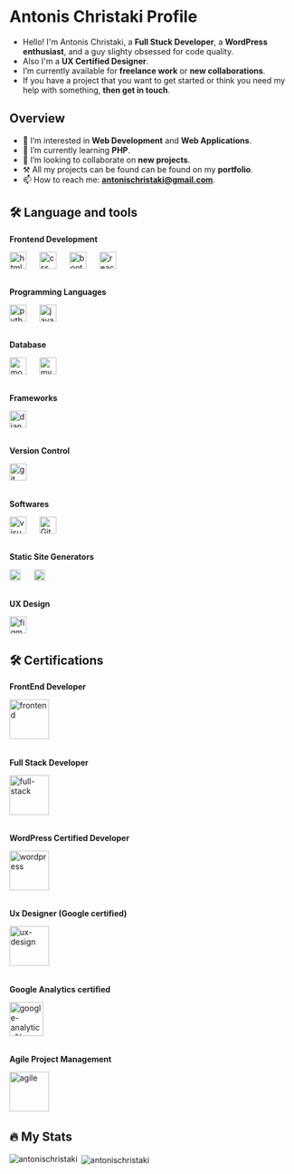 # Antonis Christaki Profile
- Hello! I'm Antonis Christaki, a **Full Stuck Developer**, a **WordPress enthusiast**, and a guy slighty obsessed for code quality.
- Also I'm a **UX Certified Designer**.
- I’m currently available for **freelance work** or **new collaborations**.
- If you have a project that you want to get started or think you need my help with something, **then get in touch**.

## Overview
- 👀 I’m interested in **Web Development** and **Web Applications**.
- 🌱 I’m currently learning **PHP**.
- 💞️ I’m looking to collaborate on **new projects**.
- ⚒ All my projects can be found can be found on my **portfolio**.
- 📫 How to reach me: **antonischristaki@gmail.com**.

## 🛠 Language and tools 
**Frontend Development**
<div align="left">
  <a href='https://github.com/AntonisChristaki'><img src="https://cdn.jsdelivr.net/gh/devicons/devicon/icons/html5/html5-original.svg" height="30" alt="html"/></a>
  <img width="15"/>
  <a href='https://github.com/AntonisChristaki'><img src="https://cdn.jsdelivr.net/gh/devicons/devicon/icons/css3/css3-original.svg" height="30" alt="css"/></a>
  <img width="15"/>
  <a href='https://getbootstrap.com/'><img src="https://upload.wikimedia.org/wikipedia/commons/thumb/b/b2/Bootstrap_logo.svg/1200px-Bootstrap_logo.svg.png" height="30" alt="bootstrap"/></a>
  <img width="15"/>
  <a href='https://react.dev/'><img src="https://cdn.jsdelivr.net/gh/devicons/devicon/icons/react/react-original.svg" height="30" alt="react"/></a>
  <img width="15"/>
</div>

##
**Programming Languages**
<div align="left">
  <a href='https://www.python.org/'><img src="https://cdn.jsdelivr.net/gh/devicons/devicon/icons/python/python-original.svg" height="30" alt="python"/></a>
  <img width="15"/>
  <a href='https://www.javascript.com/'><img src="https://cdn.jsdelivr.net/gh/devicons/devicon/icons/javascript/javascript-original.svg" height="30" alt="javascript"/></a>
  <img width="15"/>
</div>

##
**Database**
<div align="left">
  <a href='https://www.mongodb.com/'> <img src="https://upload.wikimedia.org/wikipedia/commons/thumb/9/93/MongoDB_Logo.svg/2560px-MongoDB_Logo.svg.png" height="30" alt="mongodb"/></a>
  <img width="15"/>
  <a href='https://www.mysql.com/'> <img src="https://upload.wikimedia.org/wikipedia/fr/thumb/6/62/MySQL.svg/1280px-MySQL.svg.png" height="30" alt="mysql"/></a>
  <img width="15"/>
</div>

##
**Frameworks**
<div align="left">
  <a href='https://www.djangoproject.com/'> <img src="https://upload.wikimedia.org/wikipedia/de/thumb/0/0e/Django-logo.svg/2560px-Django-logo.svg.png" height="30" alt="django"/></a>
  <img width="15"/>
</div>

##
**Version Control**
<div align="left">
  <a href='https://www.git-scm.com/'> <img src="https://encrypted-tbn0.gstatic.com/images?q=tbn:ANd9GcSdd25hyNQOMs4Xx1Cv_A_oaT0zagfSWlXMBA&s" height="30" alt="git"/></a>
  <img width="15"/>
</div>

##
**Softwares**
<div align="left">
  <a href=https://code.visualstudio.com/'> <img src="https://upload.wikimedia.org/wikipedia/commons/1/1c/Visual_Studio_Code_1.35_icon.png" height="30" alt="visual studio"/></a>
  <img width="15" />
  <a href='https://www.gitkraken.com/'>  <img src="https://encrypted-tbn0.gstatic.com/images?q=tbn:ANd9GcQbhKLTA4GoSc9YnTlITyUvtThe2JWScTdFmA&s" height="30" alt="GitKraken"/></a>
  <img width="15" />
</div>

##
**Static Site Generators**
<div align="left">
  <a href='https://www.wix.com/'> <img src="https://upload.wikimedia.org/wikipedia/commons/thumb/7/76/Wix.com_website_logo.svg/2560px-Wix.com_website_logo.svg.png" height="20" alt="wix"/></a>
  <img width="15"/>
  <a href='https://www.weebly.com/'> <img src="https://upload.wikimedia.org/wikipedia/commons/thumb/7/7e/Weebly_logo.svg/1200px-Weebly_logo.svg.png" height="20" alt="weebly"/></a>
  <img width="15"/>
</div>

##
**UX Design**
<div align="left">
  <a href='https://github.com/AntonisChristaki'> <img src="https://upload.wikimedia.org/wikipedia/commons/thumb/3/33/Figma-logo.svg/1200px-Figma-logo.svg.png" height="30" alt="figma"/></a>
  <img width="15"/>
</div>

## 🛠 Certifications

**FrontEnd Developer**
<div align="left">
  <a href='https://www.credly.com/badges/f18bfd88-4182-422a-93bc-a2d8c183169d/public_url'> <img src="https://images.credly.com/images/32eec81d-5ecd-4d3e-bf7d-11e338b5ad60/image.png" height="70" alt="frontend"/></a>
  <img width="15"/>
</div>

##
**Full Stack Developer**
<div align="left">
  <a href='https://www.credly.com/badges/37037ae5-11f2-4f54-a85c-409a29188211/public_url'> <img src="https://images.credly.com/images/61d2ccb9-5632-4ec1-8e9c-5306ec41bb6d/image.png" height="70" alt="full-stack"/></a>
  <img width="15"/>
</div>

##
**WordPress Certified Developer**
<div align="left">
  <a href='https://github.com/AntonisChristaki'> <img src="https://metova.com/wp-content/uploads/2022/06/wordpress-certified-logo.png" height="70" alt="wordpress"/></a>
  <img width="15"/>
</div>

##
**Ux Designer (Google certified)**
<div align="left">
  <a href='https://github.com/AntonisChristaki'> <img src="https://miro.medium.com/v2/resize:fit:1000/1*zBXebFHgsqgmlmwMQT7buA.png" height="70" alt="ux-design"/></a>
  <img width="15"/>
</div>

##
**Google Analytics certified**
<div align="left">
  <a href='https://github.com/AntonisChristaki'> <img src="https://upload.wikimedia.org/wikipedia/commons/c/c5/Google_Analytics_2016.png" height="60" alt=google-analytics"/></a>
  <img width="15"/>
</div>

##
**Agile Project Management**
<div align="left">
  <a href='https://coursera.org/share/2c4ee1467fdf527bb556f2d4c43567c9'><img src="https://unichrone.com/blog/wp-content/uploads/agile-methodologies-logo-287x300.png" height="70" alt="agile"/></a>
  <img width="15"/>
</div>

## 🔥 My Stats
<p><img align="left" src="https://github-readme-stats.vercel.app/api/top-langs?username=antonischristaki&show_icons=true&locale=en&layout=compact" alt="antonischristaki" /></p>
<p>&nbsp;<img align="center" src="https://github-readme-stats.vercel.app/api?username=antonischristaki&show_icons=true&locale=en" alt="antonischristaki" /></p>
